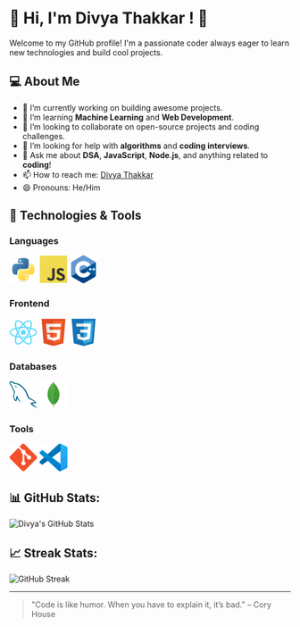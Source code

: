 # 👋 Hi, I'm Divya Thakkar ! 🚀

Welcome to my GitHub profile! I'm a passionate coder always eager to learn new technologies and build cool projects.

## 💻 About Me
- 🔭 I’m currently working on building awesome projects.
- 🌱 I’m learning **Machine Learning** and **Web Development**.
- 👯 I’m looking to collaborate on open-source projects and coding challenges.
- 🤔 I’m looking for help with **algorithms** and **coding interviews**.
- 💬 Ask me about **DSA**, **JavaScript**, **Node.js**, and anything related to **coding**!
- 📫 How to reach me: [Divya Thakkar](mailto:divyathakkar4000@example.com)
- 😄 Pronouns: He/Him

## 🔧 Technologies & Tools
### Languages
<p align="left">
  <img src="https://raw.githubusercontent.com/devicons/devicon/master/icons/python/python-original.svg" width="50" />
  <img src="https://raw.githubusercontent.com/devicons/devicon/master/icons/javascript/javascript-original.svg" width="50" />
  <img src="https://raw.githubusercontent.com/devicons/devicon/master/icons/cplusplus/cplusplus-original.svg" width="50" />
</p>

### Frontend
<p align="left">
  <img src="https://raw.githubusercontent.com/devicons/devicon/master/icons/react/react-original.svg" width="50" />
  <img src="https://raw.githubusercontent.com/devicons/devicon/master/icons/html5/html5-original.svg" width="50" />
  <img src="https://raw.githubusercontent.com/devicons/devicon/master/icons/css3/css3-original.svg" width="50" />
</p>

### Databases
<p align="left">
  <img src="https://raw.githubusercontent.com/devicons/devicon/master/icons/mysql/mysql-original.svg" width="50" />
  <img src="https://raw.githubusercontent.com/devicons/devicon/master/icons/mongodb/mongodb-original.svg" width="50" />
</p>

### Tools
<p align="left">
  <img src="https://raw.githubusercontent.com/devicons/devicon/master/icons/git/git-original.svg" width="50" />
  <img src="https://raw.githubusercontent.com/devicons/devicon/master/icons/vscode/vscode-original.svg" width="50" />
</p>

## 📊 GitHub Stats:
![Divya's GitHub Stats](https://github-readme-stats.vercel.app/api?username=DIVYA-3112&show_icons=true&hide_title=true&count_private=true&theme=dark)

## 📈 Streak Stats:
![GitHub Streak](https://github-readme-streak-stats.herokuapp.com/?user=DIVYA-3112&theme=dark)

---

> "Code is like humor. When you have to explain it, it’s bad." – Cory House
